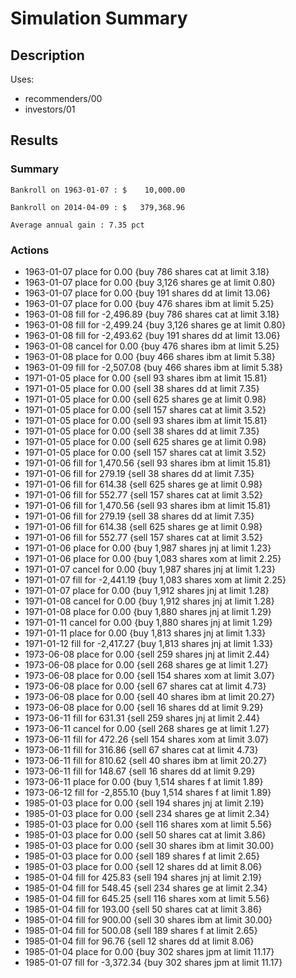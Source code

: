 Simulation Summary
===
Description
---
Uses:
- recommenders/00
- investors/01

Results
---
### Summary
    Bankroll on 1963-01-07 : $    10,000.00

    Bankroll on 2014-04-09 : $   379,368.96

    Average annual gain : 7.35 pct

### Actions
- 1963-01-07 place for 0.00 {buy 786 shares cat at limit 3.18}
- 1963-01-07 place for 0.00 {buy 3,126 shares ge at limit 0.80}
- 1963-01-07 place for 0.00 {buy 191 shares dd at limit 13.06}
- 1963-01-07 place for 0.00 {buy 476 shares ibm at limit 5.25}
- 1963-01-08 fill for -2,496.89 {buy 786 shares cat at limit 3.18}
- 1963-01-08 fill for -2,499.24 {buy 3,126 shares ge at limit 0.80}
- 1963-01-08 fill for -2,493.62 {buy 191 shares dd at limit 13.06}
- 1963-01-08 cancel for 0.00 {buy 476 shares ibm at limit 5.25}
- 1963-01-08 place for 0.00 {buy 466 shares ibm at limit 5.38}
- 1963-01-09 fill for -2,507.08 {buy 466 shares ibm at limit 5.38}
- 1971-01-05 place for 0.00 {sell 93 shares ibm at limit 15.81}
- 1971-01-05 place for 0.00 {sell 38 shares dd at limit 7.35}
- 1971-01-05 place for 0.00 {sell 625 shares ge at limit 0.98}
- 1971-01-05 place for 0.00 {sell 157 shares cat at limit 3.52}
- 1971-01-05 place for 0.00 {sell 93 shares ibm at limit 15.81}
- 1971-01-05 place for 0.00 {sell 38 shares dd at limit 7.35}
- 1971-01-05 place for 0.00 {sell 625 shares ge at limit 0.98}
- 1971-01-05 place for 0.00 {sell 157 shares cat at limit 3.52}
- 1971-01-06 fill for 1,470.56 {sell 93 shares ibm at limit 15.81}
- 1971-01-06 fill for 279.19 {sell 38 shares dd at limit 7.35}
- 1971-01-06 fill for 614.38 {sell 625 shares ge at limit 0.98}
- 1971-01-06 fill for 552.77 {sell 157 shares cat at limit 3.52}
- 1971-01-06 fill for 1,470.56 {sell 93 shares ibm at limit 15.81}
- 1971-01-06 fill for 279.19 {sell 38 shares dd at limit 7.35}
- 1971-01-06 fill for 614.38 {sell 625 shares ge at limit 0.98}
- 1971-01-06 fill for 552.77 {sell 157 shares cat at limit 3.52}
- 1971-01-06 place for 0.00 {buy 1,987 shares jnj at limit 1.23}
- 1971-01-06 place for 0.00 {buy 1,083 shares xom at limit 2.25}
- 1971-01-07 cancel for 0.00 {buy 1,987 shares jnj at limit 1.23}
- 1971-01-07 fill for -2,441.19 {buy 1,083 shares xom at limit 2.25}
- 1971-01-07 place for 0.00 {buy 1,912 shares jnj at limit 1.28}
- 1971-01-08 cancel for 0.00 {buy 1,912 shares jnj at limit 1.28}
- 1971-01-08 place for 0.00 {buy 1,880 shares jnj at limit 1.29}
- 1971-01-11 cancel for 0.00 {buy 1,880 shares jnj at limit 1.29}
- 1971-01-11 place for 0.00 {buy 1,813 shares jnj at limit 1.33}
- 1971-01-12 fill for -2,417.27 {buy 1,813 shares jnj at limit 1.33}
- 1973-06-08 place for 0.00 {sell 259 shares jnj at limit 2.44}
- 1973-06-08 place for 0.00 {sell 268 shares ge at limit 1.27}
- 1973-06-08 place for 0.00 {sell 154 shares xom at limit 3.07}
- 1973-06-08 place for 0.00 {sell 67 shares cat at limit 4.73}
- 1973-06-08 place for 0.00 {sell 40 shares ibm at limit 20.27}
- 1973-06-08 place for 0.00 {sell 16 shares dd at limit 9.29}
- 1973-06-11 fill for 631.31 {sell 259 shares jnj at limit 2.44}
- 1973-06-11 cancel for 0.00 {sell 268 shares ge at limit 1.27}
- 1973-06-11 fill for 472.26 {sell 154 shares xom at limit 3.07}
- 1973-06-11 fill for 316.86 {sell 67 shares cat at limit 4.73}
- 1973-06-11 fill for 810.62 {sell 40 shares ibm at limit 20.27}
- 1973-06-11 fill for 148.67 {sell 16 shares dd at limit 9.29}
- 1973-06-11 place for 0.00 {buy 1,514 shares f at limit 1.89}
- 1973-06-12 fill for -2,855.10 {buy 1,514 shares f at limit 1.89}
- 1985-01-03 place for 0.00 {sell 194 shares jnj at limit 2.19}
- 1985-01-03 place for 0.00 {sell 234 shares ge at limit 2.34}
- 1985-01-03 place for 0.00 {sell 116 shares xom at limit 5.56}
- 1985-01-03 place for 0.00 {sell 50 shares cat at limit 3.86}
- 1985-01-03 place for 0.00 {sell 30 shares ibm at limit 30.00}
- 1985-01-03 place for 0.00 {sell 189 shares f at limit 2.65}
- 1985-01-03 place for 0.00 {sell 12 shares dd at limit 8.06}
- 1985-01-04 fill for 425.83 {sell 194 shares jnj at limit 2.19}
- 1985-01-04 fill for 548.45 {sell 234 shares ge at limit 2.34}
- 1985-01-04 fill for 645.25 {sell 116 shares xom at limit 5.56}
- 1985-01-04 fill for 193.00 {sell 50 shares cat at limit 3.86}
- 1985-01-04 fill for 900.00 {sell 30 shares ibm at limit 30.00}
- 1985-01-04 fill for 500.08 {sell 189 shares f at limit 2.65}
- 1985-01-04 fill for 96.76 {sell 12 shares dd at limit 8.06}
- 1985-01-04 place for 0.00 {buy 302 shares jpm at limit 11.17}
- 1985-01-07 fill for -3,372.34 {buy 302 shares jpm at limit 11.17}

